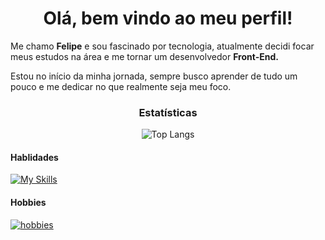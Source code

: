 <h1 align="center">Olá, bem vindo ao meu perfil!</h1>
<p> Me chamo <b>Felipe</b> e sou fascinado por tecnologia, atualmente decidi focar meus estudos na área e me tornar um desenvolvedor <b> Front-End. </b></p>

<p> Estou no início da minha jornada, sempre busco aprender de tudo um pouco e me dedicar no que realmente seja meu foco. </p>

<div align="center">
    <h3> Estatísticas </h3>
    <img src="https://github-readme-stats.vercel.app/api/top-langs/?username=felipealvx&layout=compact&show_icons=true&theme=transparent" alt="Top Langs"></img>
</div> 


<h4> Hablidades </h4>

[![My Skills](https://skillicons.dev/icons?i=html,css,javascript,figma,git)](https://skillicons.dev)

<h4> Hobbies </h4>

[![hobbies](https://skillicons.dev/icons?i=linux,debian,kali)](https://skillicons.dev)

